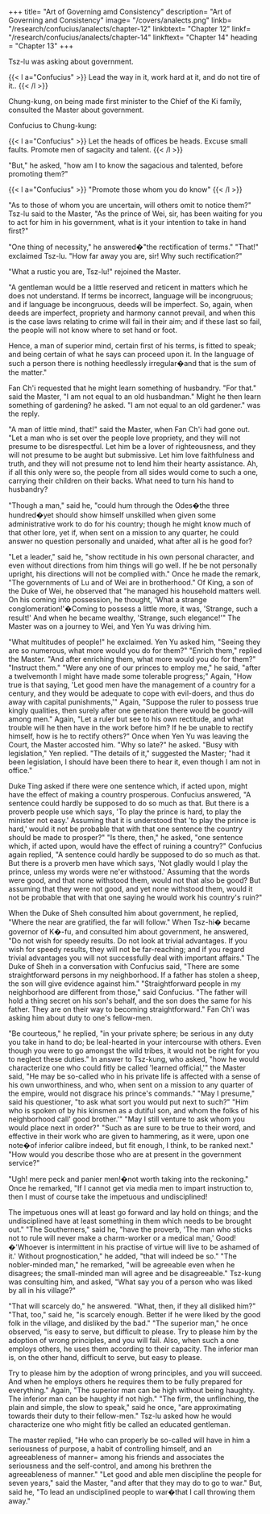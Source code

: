 +++
title=  "Art of Governing amd Consistency"
description=  "Art of Governing and Consistency"
image=  "/covers/analects.png"
linkb=  "/research/confucius/analects/chapter-12"
linkbtext=  "Chapter 12"
linkf=  "/research/confucius/analects/chapter-14"
linkftext=  "Chapter 14"
heading =  "Chapter 13"
+++ 

Tsz-lu was asking about government.

{{< l a="Confucius" >}}
Lead the way in it, work hard at it, and do not tire of it..
{{< /l >}}


Chung-kung, on being made first minister to the Chief of the Ki family, consulted the Master about government.

Confucius to Chung-kung:

{{< l a="Confucius" >}}
Let the heads of offices be heads. Excuse small faults. Promote men of sagacity and talent.
{{< /l >}}


"But," he asked, "how am I to know the sagacious and talented, before promoting them?" 

{{< l a="Confucius" >}}
"Promote those whom you do know"
{{< /l >}}


"As to those of whom you are uncertain, will others omit to notice them?" Tsz-lu said to the Master, "As the prince of Wei, sir, has been waiting for you to act for him in his government, what is it your intention to take in hand first?" 

"One thing of necessity," he answered�"the rectification of terms." "That!" exclaimed Tsz-lu. "How far away you are, sir! Why such rectification?" 

"What a rustic you are, Tsz-lu!" rejoined the Master. 

"A gentleman would be a little reserved and reticent in matters which he does not understand. If terms be incorrect, language will be incongruous; and if language be incongruous, deeds will be imperfect. So, again, when deeds are imperfect, propriety and harmony cannot prevail, and when this is the case laws relating to crime will fail in their aim; and if these last so fail, the people will not know where to set hand or foot. 

Hence, a man of superior mind, certain first of his terms, is fitted to speak; and being certain of what he says can proceed upon it. In the language of such a person there is nothing heedlessly irregular�and that is the sum of the matter." 

Fan Ch'i requested that he might learn something of husbandry. "For that." said the Master, "I am not equal to an old husbandman." Might he then learn something of gardening? he asked. "I am not equal to an old gardener." was the reply. 

"A man of little mind, that!" said the Master, when Fan Ch'i had gone out. "Let a man who is set over the people love propriety, and they will not presume to be disrespectful. Let him be a lover of righteousness, and they will not presume to be aught but submissive. Let him love faithfulness and truth, and they will not presume not to lend him their hearty assistance. Ah, if all this only were so, the people from all sides would come to such a one, carrying their children on their backs. What need to turn his hand to husbandry? 

"Though a man," said he, "could hum through the Odes�the three hundred�yet should show himself unskilled when given some administrative work to do for his country; though he might know much of that other lore, yet if, when sent on a mission to any quarter, he could answer no question personally and unaided, what after all is he good for? 

"Let a leader," said he, "show rectitude in his own personal character, and even without directions from him things will go well. If he be not personally upright, his directions will not be complied with." Once he made the remark, "The governments of Lu and of Wei are in brotherhood." Of King, a son of the Duke of Wei, he observed that "he managed his household matters well. On his coming into possession, he thought, 'What a strange conglomeration!'�Coming to possess a little more, it was, 'Strange, such a result!' And when he became wealthy, 'Strange, such elegance!'" The Master was on a journey to Wei, and Yen Yu was driving him. 

"What multitudes of people!" he exclaimed. Yen Yu asked him, "Seeing they are so numerous, what more would you do for them?" "Enrich them," replied the Master. "And after enriching them, what more would you do for them?" "Instruct them." "Were any one of our princes to employ me," he said, "after a twelvemonth I might have made some tolerable progress;" Again, "How true is that saying, 'Let good men have the management of a country for a century, and they would be adequate to cope with evil-doers, and thus do away with capital punishments,'" Again, "Suppose the ruler to possess true kingly qualities, then surely after one generation there would be good-will among men." Again, "Let a ruler but see to his own rectitude, and what trouble will he then have in the work before him? If he be unable to rectify himself, how is he to rectify others?" Once when Yen Yu was leaving the Court, the Master accosted him. "Why so late?" he asked. "Busy with legislation," Yen replied. "The details of it," suggested the Master; "had it been legislation, I should have been there to hear it, even though I am not in office." 

Duke Ting asked if there were one sentence which, if acted upon, might have the effect of making a country prosperous. Confucius answered, "A sentence could hardly be supposed to do so much as that. But there is a proverb people use which says, 'To play the prince is hard, to play the minister not easy.' Assuming that it is understood that 'to play the prince is hard,' would it not be probable that with that one sentence the country should be made to prosper?" "Is there, then," he asked, "one sentence which, if acted upon, would have the effect of ruining a country?" Confucius again replied, "A sentence could hardly be supposed to do so much as that. But there is a proverb men have which says, 'Not gladly would I play the prince, unless my words were ne'er withstood.' Assuming that the words were good, and that none withstood them, would not that also be good? But assuming that they were not good, and yet none withstood them, would it not be probable that with that one saying he would work his country's ruin?" 

When the Duke of Sheh consulted him about government, he replied, "Where the near are gratified, the far will follow." When Tsz-hi� became governor of K�-fu, and consulted him about government, he answered, "Do not wish for speedy results. Do not look at trivial advantages. If you wish for speedy results, they will not be far-reaching; and if you regard trivial advantages you will not successfully deal with important affairs." The Duke of Sheh in a conversation with Confucius said, "There are some straightforward persons in my neighborhood. If a father has stolen a sheep, the son will give evidence against him." "Straightforward people in my neighborhood are different from those," said Confucius. "The father will hold a thing secret on his son's behalf, and the son does the same for his father. They are on their way to becoming straightforward." Fan Ch'i was asking him about duty to one's fellow-men. 

"Be courteous," he replied, "in your private sphere; be serious in any duty you take in hand to do; be leal-hearted in your intercourse with others. Even though you were to go amongst the wild tribes, it would not be right for you to neglect these duties." In answer to Tsz-kung, who asked, "how he would characterize one who could fitly be called 'learned official,'" the Master said, "He may be so-called who in his private life is affected with a sense of his own unworthiness, and who, when sent on a mission to any quarter of the empire, would not disgrace his prince's commands." "May I presume," said his questioner, "to ask what sort you would put next to such?" "Him who is spoken of by his kinsmen as a dutiful son, and whom the folks of his neighborhood call' good brother.'" "May I still venture to ask whom you would place next in order?" "Such as are sure to be true to their word, and effective in their work who are given to hammering, as it were, upon one note�of inferior calibre indeed, but fit enough, I think, to be ranked next." "How would you describe those who are at present in the government service?" 

"Ugh! mere peck and panier men!�not worth taking into the reckoning." Once he remarked, "If I cannot get via media men to impart instruction to, then I must of course take the impetuous and undisciplined! 

The impetuous ones will at least go forward and lay hold on things; and the undisciplined have at least something in them which needs to be brought out." "The Southerners," said he, "have the proverb, 'The man who sticks not to rule will never make a charm-worker or a medical man,' Good!�'Whoever is intermittent in his practise of virtue will live to be ashamed of it.' Without prognostication," he added, "that will indeed be so." "The nobler-minded man," he remarked, "will be agreeable even when he disagrees; the small-minded man will agree and be disagreeable." Tsz-kung was consulting him, and asked, "What say you of a person who was liked by all in his village?" 

"That will scarcely do," he answered. "What, then, if they all disliked him?" "That, too," said he, "is scarcely enough. Better if he were liked by the good folk in the village, and disliked by the bad." "The superior man," he once observed, "is easy to serve, but difficult to please. Try to please him by the adoption of wrong principles, and you will fail. Also, when such a one employs others, he uses them according to their capacity. The inferior man is, on the other hand, difficult to serve, but easy to please. 

Try to please him by the adoption of wrong principles, and you will succeed. And when he employs others he requires them to be fully prepared for everything." Again, "The superior man can be high without being haughty. The inferior man can be haughty if not high." "The firm, the unflinching, the plain and simple, the slow to speak," said he once, "are approximating towards their duty to their fellow-men." Tsz-lu asked how he would characterize one who might fitly be called an educated gentleman. 

The master replied, "He who can properly be so-called will have in him a seriousness of purpose, a habit of controlling himself, and an agreeableness of manner=  among his friends and associates the seriousness and the self-control, and among his brethren the agreeableness of manner." "Let good and able men discipline the people for seven years," said the Master, "and after that they may do to go to war." But, said he, "To lead an undisciplined people to war�that I call throwing them away." 